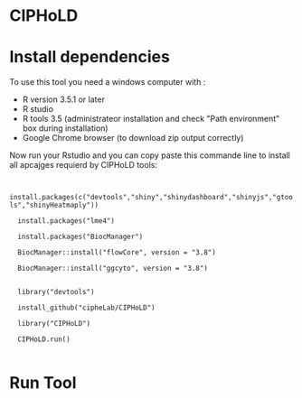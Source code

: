 # CIPHoLD
<h1> Install dependencies </h1>
To use this tool you need a windows computer with :
<ul>
  <li>R version 3.5.1 or later </li>
  <li>R studio </li>
  <li>R tools 3.5 (administrateor installation and check "Path environment" box during installation)</li>
  <li>Google Chrome browser (to download zip output correctly)</li>
</ul>
<p>Now run your Rstudio and you can copy paste this commande line to install all apcajges requierd by CIPHoLD tools: </p>

<code>
  install.packages(c("devtools","shiny","shinydashboard","shinyjs","gtools","shinyHeatmaply"))<br/>
  install.packages("lme4")<br/>
  install.packages("BiocManager")<br/>
  BiocManager::install("flowCore", version = "3.8")<br/>
  BiocManager::install("ggcyto", version = "3.8")<br/></br>
  library("devtools")</br>
  install_github("cipheLab/CIPHoLD")<br/>
  library("CIPHoLD")<br/>
  CIPHoLD.run()<br/>
</code>

<h1> Run Tool </h1>
